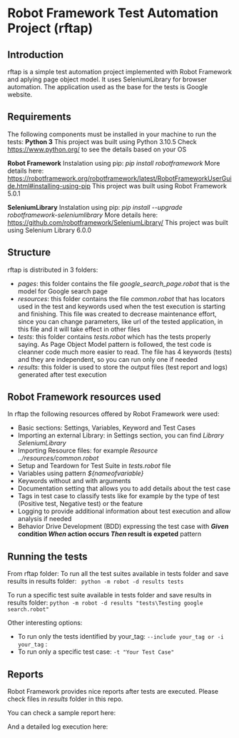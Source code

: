# Robot Framework Test Automation Project (rftap)

## Introduction
rftap is a simple test automation project implemented with Robot Framework and aplying page object model. 
It uses SeleniumLibrary for browser automation.
The application used as the base for the tests is Google website.

## Requirements
The following components must be installed in your machine to run the tests:
**Python 3**
This project was built using Python 3.10.5
Check https://www.python.org/ to see the details based on your OS

**Robot Framework**
Instalation using pip: _pip install robotframework_
More details here: https://robotframework.org/robotframework/latest/RobotFrameworkUserGuide.html#installing-using-pip
This project was built using Robot Framework 5.0.1

**SeleniumLibrary**
Instalation using pip: _pip install --upgrade robotframework-seleniumlibrary_
More details here: https://github.com/robotframework/SeleniumLibrary/
This project was built using Selenium Library 6.0.0

## Structure
rftap is distributed in 3 folders:
- _pages_: this folder contains the file *google_search_page.robot* that is the model for Google search page
- _resources_: this folder contains the file _common.robot_ that has locators used in the test and keywords used when the test execution is starting and finishing. This file was created to decrease maintenance effort, since you can change parameters, like url of the tested application, in this file and it will take effect in other files
- _tests_: this folder contains _tests.robot_ which has the tests properly saying. As Page Object Model pattern is followed, the test code is cleanner code much more easier to read. The file has 4 keywords (tests) and they are independent, so you can run only one if needed
- _results_: this folder is used to store the output files (test report and logs) generated after test execution


## Robot Framework resources used
In rftap the following resources offered by Robot Framework were used:
- Basic sections: Settings, Variables, Keyword and Test Cases
- Importing an external Library: in Settings section, you can find *Library  SeleniumLibrary*
- Importing Resource files: for example *Resource  ../resources/common.robot*
- Setup and Teardown for Test Suite in _tests.robot_ file
- Variables using pattern _${nameofvariable}_
- Keywords without and with arguments
- Documentation setting that allows you to add details about the test case
- Tags in test case to classify tests like for example by the type of test (Positive test, Negative test) or the feature
- Logging to provide additional information about test execution and allow analysis if needed 
- Behavior Drive Development (BDD) expressing the test case with **_Given_ condition _When_ action occurs _Then_ result is expeted** pattern

## Running the tests
From rftap folder: 
To run all the test suites available in tests folder and save results in results folder:
``` python -m robot -d results tests```

To run a specific test suite available in tests folder and save results in results folder:
``` python -m robot -d results "tests\Testing google search.robot" ```

Other interesting options:
- To run only the tests identified by your_tag: ``` --include your_tag or -i your_tag ``` :
- To run only a specific test case: ``` -t "Your Test Case" ``` 

## Reports
Robot Framework provides nice reports after tests are executed. Please check files in _results_ folder in this repo.

You can check a sample report here:

And a detailed log execution here:

